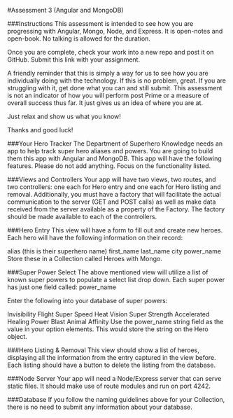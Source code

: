 #Assessment 3 (Angular and MongoDB)

###Instructions
This assessment is intended to see how you are progressing with Angular, Mongo, Node, and Express. It is open-notes and open-book. No talking is allowed for the duration.

Once you are complete, check your work into a new repo and post it on GitHub. Submit this link with your assignment.

A friendly reminder that this is simply a way for us to see how you are individually doing with the technology. If this is no problem, great. If you are struggling with it, get done what you can and still submit. This assessment is not an indicator of how you will perform post Prime or a measure of overall success thus far. It just gives us an idea of where you are at.

Just relax and show us what you know!

Thanks and good luck!

###Your Hero Tracker
The Department of Superhero Knowledge needs an app to help track super hero aliases and powers. You are going to build them this app with Angular and MongoDB. This app will have the following features. Please do not add anything. Focus on the functionality listed.

###Views and Controllers
Your app will have two views, two routes, and two controllers: one each for Hero entry and one each for Hero listing and removal. Additionally, you must have a factory that will facilitate the actual communication to the server (GET and POST calls) as well as make data received from the server available as a property of the Factory. The factory should be made available to each of the controllers.

###Hero Entry
This view will have a form to fill out and create new heroes. Each hero will have the following information on their record:

alias (this is their superhero name)
first_name
last_name
city
power_name
Store these in a Collection called Heroes with Mongo.

###Super Power Select
The above mentioned view will utilize a list of known super powers to populate a select list drop down. Each super power has just one field called: power_name

Enter the following into your database of super powers:

Invisibility
Flight
Super Speed
Heat Vision
Super Strength
Accelerated Healing
Power Blast
Animal Affinity
Use the power_name string field as the value in your option elements. This would store the string on the Hero object.

###Hero Listing & Removal
This view should show a list of heroes, displaying all the information from the entry captured in the view before. Each listing should have a button to delete the listing from the database.

###Node Server
Your app will need a Node/Express server that can serve static files. It should make use of route modules and run on port 4242.

###Database
If you follow the naming guidelines above for your Collection, there is no need to submit any information about your database.
